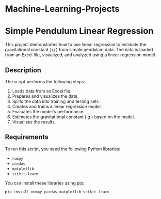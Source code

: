 # Machine-Learning-Projects

# Simple Pendulum Linear Regression

This project demonstrates how to use linear regression to estimate the gravitational constant \( g \) from simple pendulum data. The data is loaded from an Excel file, visualized, and analyzed using a linear regression model.

## Description

The script performs the following steps:
1. Loads data from an Excel file.
2. Prepares and visualizes the data.
3. Splits the data into training and testing sets.
4. Creates and trains a linear regression model.
5. Evaluates the model's performance.
6. Estimates the gravitational constant \( g \) based on the model.
7. Visualizes the results.

## Requirements

To run this script, you need the following Python libraries:

- `numpy`
- `pandas`
- `matplotlib`
- `scikit-learn`

You can install these libraries using pip:

```bash
pip install numpy pandas matplotlib scikit-learn


